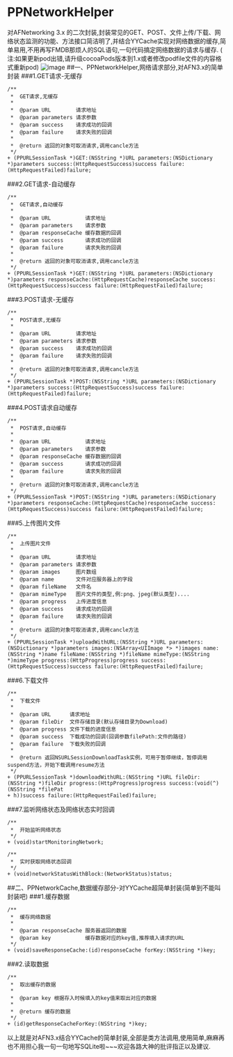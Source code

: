 # PPNetworkHelper

对AFNetworking 3.x 的二次封装,封装常见的GET、POST、文件上传/下载、网络状态监测的功能、方法接口简洁明了,并结合YYCache实现对网络数据的缓存,简单易用,不用再写FMDB那烦人的SQL语句,一句代码搞定网络数据的请求与缓存. ( 注:如果更新pod出错,请升级cocoaPods版本到1.x或者修改podfile文件的内容格式重新pod)
![image](https://github.com/jkpang/PPNetworkHelper/blob/master/Picture/network.gif)
##一、PPNetworkHelper,网络请求部分,对AFN3.x的简单封装
###1.GET请求-无缓存

```
/**
 *  GET请求,无缓存
 *
 *  @param URL        请求地址
 *  @param parameters 请求参数
 *  @param success    请求成功的回调
 *  @param failure    请求失败的回调
 *
 *  @return 返回的对象可取消请求,调用cancle方法
 */
+ (PPURLSessionTask *)GET:(NSString *)URL parameters:(NSDictionary *)parameters success:(HttpRequestSuccess)success failure:(HttpRequestFailed)failure;

```
###2.GET请求-自动缓存

```
/**
 *  GET请求,自动缓存
 *
 *  @param URL           请求地址
 *  @param parameters    请求参数
 *  @param responseCache 缓存数据的回调
 *  @param success       请求成功的回调
 *  @param failure       请求失败的回调
 *
 *  @return 返回的对象可取消请求,调用cancle方法
 */
+ (PPURLSessionTask *)GET:(NSString *)URL parameters:(NSDictionary *)parameters responseCache:(HttpRequestCache)responseCache success:(HttpRequestSuccess)success failure:(HttpRequestFailed)failure;
```
###3.POST请求-无缓存

```
/**
 *  POST请求,无缓存
 *
 *  @param URL        请求地址
 *  @param parameters 请求参数
 *  @param success    请求成功的回调
 *  @param failure    请求失败的回调
 *
 *  @return 返回的对象可取消请求,调用cancle方法
 */
+ (PPURLSessionTask *)POST:(NSString *)URL parameters:(NSDictionary *)parameters success:(HttpRequestSuccess)success failure:(HttpRequestFailed)failure;
```
###4.POST请求自动缓存

```
/**
 *  POST请求,自动缓存
 *
 *  @param URL           请求地址
 *  @param parameters    请求参数
 *  @param responseCache 缓存数据的回调
 *  @param success       请求成功的回调
 *  @param failure       请求失败的回调
 *
 *  @return 返回的对象可取消请求,调用cancle方法
 */
+ (PPURLSessionTask *)POST:(NSString *)URL parameters:(NSDictionary *)parameters responseCache:(HttpRequestCache)responseCache success:(HttpRequestSuccess)success failure:(HttpRequestFailed)failure;
```
###5.上传图片文件

```
/**
 *  上传图片文件
 *
 *  @param URL        请求地址
 *  @param parameters 请求参数
 *  @param images     图片数组
 *  @param name       文件对应服务器上的字段
 *  @param fileName   文件名
 *  @param mimeType   图片文件的类型,例:png、jpeg(默认类型)....
 *  @param progress   上传进度信息
 *  @param success    请求成功的回调
 *  @param failure    请求失败的回调
 *
 *  @return 返回的对象可取消请求,调用cancle方法
 */
+ (PPURLSessionTask *)uploadWithURL:(NSString *)URL parameters:(NSDictionary *)parameters images:(NSArray<UIImage *> *)images name:(NSString *)name fileName:(NSString *)fileName mimeType:(NSString *)mimeType progress:(HttpProgress)progress success:(HttpRequestSuccess)success failure:(HttpRequestFailed)failure;
```
###6.下载文件

```
/**
 *  下载文件
 *
 *  @param URL      请求地址
 *  @param fileDir  文件存储目录(默认存储目录为Download)
 *  @param progress 文件下载的进度信息
 *  @param success  下载成功的回调(回调参数filePath:文件的路径)
 *  @param failure  下载失败的回调
 *
 *  @return 返回NSURLSessionDownloadTask实例，可用于暂停继续，暂停调用suspend方法，开始下载调用resume方法
 */
+ (PPURLSessionTask *)downloadWithURL:(NSString *)URL fileDir:(NSString *)fileDir progress:(HttpProgress)progress success:(void(^)(NSString *filePat
+ h))success failure:(HttpRequestFailed)failure;
```
###7.监听网络状态及网络状态实时回调

```
/**
 *  开始监听网络状态
 */
+ (void)startMonitoringNetwork;

/**
 *  实时获取网络状态回调
 */
+ (void)networkStatusWithBlock:(NetworkStatus)status;
```
##二、PPNetworkCache,数据缓存部分-对YYCache超简单封装(简单到不能叫封装吧)
###1.缓存数据

```
/**
 *  缓存网络数据
 *
 *  @param responseCache 服务器返回的数据
 *  @param key           缓存数据对应的key值,推荐填入请求的URL
 */
+ (void)saveResponseCache:(id)responseCache forKey:(NSString *)key;
```
###2.读取数据

```
/**
 *  取出缓存的数据
 *
 *  @param key 根据存入时候填入的key值来取出对应的数据
 *
 *  @return 缓存的数据
 */
+ (id)getResponseCacheForKey:(NSString *)key;
```
以上就是对AFN3.x结合YYCache的简单封装,全部是类方法调用,使用简单,麻麻再也不用担心我一句一句地写SQLite啦~~~欢迎各路大神的批评指正以及建议.

